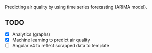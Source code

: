 Predicting air quality by using time series forecasting (ARIMA model).

## TODO
- [x] Analytics (graphs)
- [x] Machine learning to predict air quality
- [ ] Angular v4 to reflect scrapped data to template 
